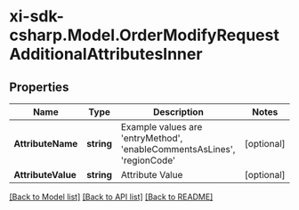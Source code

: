 # xi-sdk-csharp.Model.OrderModifyRequestAdditionalAttributesInner

## Properties

Name | Type | Description | Notes
------------ | ------------- | ------------- | -------------
**AttributeName** | **string** | Example values are &#39;entryMethod&#39;, &#39;enableCommentsAsLines&#39;, &#39;regionCode&#39; | [optional] 
**AttributeValue** | **string** | Attribute Value | [optional] 

[[Back to Model list]](../README.md#documentation-for-models) [[Back to API list]](../README.md#documentation-for-api-endpoints) [[Back to README]](../README.md)

